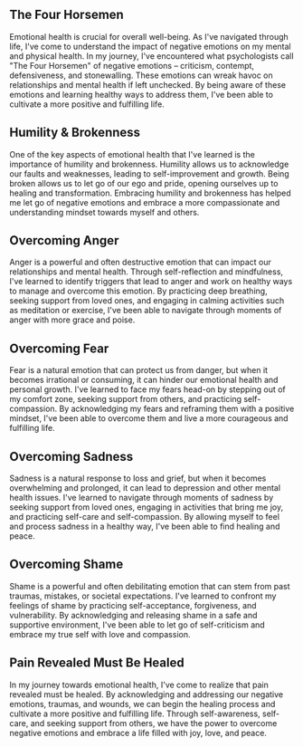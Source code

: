 ## The Four Horsemen

Emotional health is crucial for overall well-being. As I've navigated through life, I've come to understand the impact of negative emotions on my mental and physical health. In my journey, I've encountered what psychologists call "The Four Horsemen" of negative emotions – criticism, contempt, defensiveness, and stonewalling. These emotions can wreak havoc on relationships and mental health if left unchecked. By being aware of these emotions and learning healthy ways to address them, I've been able to cultivate a more positive and fulfilling life.

## Humility & Brokenness

One of the key aspects of emotional health that I've learned is the importance of humility and brokenness. Humility allows us to acknowledge our faults and weaknesses, leading to self-improvement and growth. Being broken allows us to let go of our ego and pride, opening ourselves up to healing and transformation. Embracing humility and brokenness has helped me let go of negative emotions and embrace a more compassionate and understanding mindset towards myself and others.

## Overcoming Anger

Anger is a powerful and often destructive emotion that can impact our relationships and mental health. Through self-reflection and mindfulness, I've learned to identify triggers that lead to anger and work on healthy ways to manage and overcome this emotion. By practicing deep breathing, seeking support from loved ones, and engaging in calming activities such as meditation or exercise, I've been able to navigate through moments of anger with more grace and poise.

## Overcoming Fear

Fear is a natural emotion that can protect us from danger, but when it becomes irrational or consuming, it can hinder our emotional health and personal growth. I've learned to face my fears head-on by stepping out of my comfort zone, seeking support from others, and practicing self-compassion. By acknowledging my fears and reframing them with a positive mindset, I've been able to overcome them and live a more courageous and fulfilling life.

## Overcoming Sadness

Sadness is a natural response to loss and grief, but when it becomes overwhelming and prolonged, it can lead to depression and other mental health issues. I've learned to navigate through moments of sadness by seeking support from loved ones, engaging in activities that bring me joy, and practicing self-care and self-compassion. By allowing myself to feel and process sadness in a healthy way, I've been able to find healing and peace.

## Overcoming Shame

Shame is a powerful and often debilitating emotion that can stem from past traumas, mistakes, or societal expectations. I've learned to confront my feelings of shame by practicing self-acceptance, forgiveness, and vulnerability. By acknowledging and releasing shame in a safe and supportive environment, I've been able to let go of self-criticism and embrace my true self with love and compassion.

## Pain Revealed Must Be Healed

In my journey towards emotional health, I've come to realize that pain revealed must be healed. By acknowledging and addressing our negative emotions, traumas, and wounds, we can begin the healing process and cultivate a more positive and fulfilling life. Through self-awareness, self-care, and seeking support from others, we have the power to overcome negative emotions and embrace a life filled with joy, love, and peace.